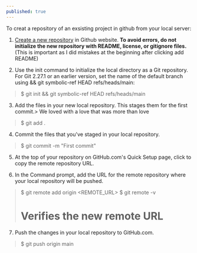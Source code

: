 ```yaml
---
published: true
---
```


To creat a repository of an exsisting project in github from your local server:

1. [Create a new repository](https://docs.github.com/en/repositories/creating-and-managing-repositories/creating-a-new-repository) in Github website. **To avoid errors, do not initialize the new repository with README, license, or gitignore files.** (This is important as I did mistakes at the beginning after clicking add README)

2. Use the init command to initialize the local directory as a Git repository. For Git 2.27.1 or an earlier version, set the name of the default branch using && git symbolic-ref HEAD refs/heads/main:
>$ git init && git symbolic-ref HEAD refs/heads/main

3. Add the files in your new local repository. This stages them for the first commit.> We loved with a love that was more than love
> $ git add .

4. Commit the files that you've staged in your local repository.

> $ git commit -m "First commit"

5. At the top of your repository on GitHub.com's Quick Setup page, click  to copy the remote repository URL.

6. In the Command prompt, add the URL for the remote repository where your local repository will be pushed.

> $ git remote add origin <REMOTE_URL>
> $ git remote -v
> # Verifies the new remote URL

7. Push the changes in your local repository to GitHub.com.

> $ git push origin main



